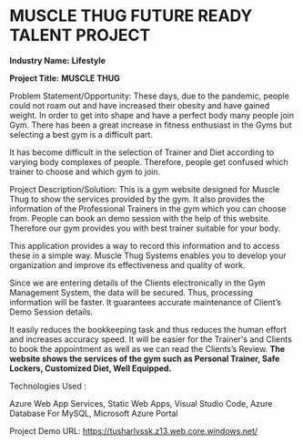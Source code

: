 # MUSCLE THUG FUTURE READY TALENT PROJECT


**Industry Name:**
**Lifestyle**

**Project Title:**
**MUSCLE THUG**

Problem Statement/Opportunity:
These days, due to the pandemic, people could not roam out and have increased their obesity and have gained weight. In order to get into shape and have a perfect body many people join Gym. There has been a great increase in fitness enthusiast in the Gyms but selecting a best gym is a difficult part.

It has become difficult in the selection of Trainer and Diet according to varying body complexes of people. Therefore, people get confused which trainer to choose and which gym to join.

Project Description/Solution:
This is a gym website designed for Muscle Thug to show the services provided by the gym. It also provides the information of the Professional Trainers in the gym which you can choose from. People can book an demo session with the help of this website. Therefore our gym provides you with best trainer suitable for your body. 

This application provides a way to record this information and to access these in a simple way. Muscle Thug Systems enables you to develop your organization and improve its effectiveness and quality of work.

Since we are entering details of the Clients electronically in the Gym Management System, the data will be secured. Thus, processing information will be faster. It guarantees accurate maintenance of Client’s Demo Session details.

It easily reduces the bookkeeping task and thus reduces the human effort and increases accuracy speed. It will be easier for the Trainer's and Clients to book the appointment as well as we can read the Clients’s Review. 
**The website shows the services of the gym such as Personal Trainer, Safe Lockers, Customized Diet, Well Equipped.**

Technologies Used : 

Azure Web App Services, Static Web Apps, Visual Studio Code, Azure Database For MySQL, Microsoft Azure Portal

Project Demo URL: https://tusharlvssk.z13.web.core.windows.net/
